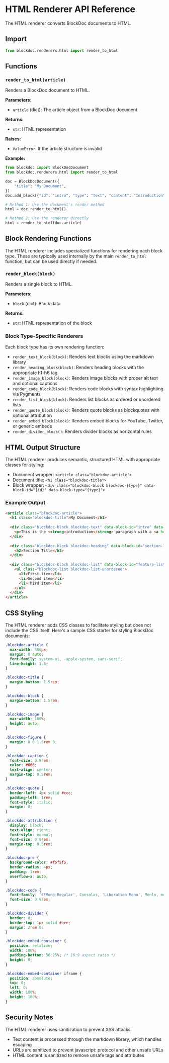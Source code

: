# HTML Renderer API Reference

The HTML renderer converts BlockDoc documents to HTML.

## Import

```python
from blockdoc.renderers.html import render_to_html
```

## Functions

### `render_to_html(article)`

Renders a BlockDoc document to HTML.

**Parameters:**

- `article` (dict): The article object from a BlockDoc document

**Returns:**

- `str`: HTML representation

**Raises:**

- `ValueError`: If the article structure is invalid

**Example:**

```python
from blockdoc import BlockDocDocument
from blockdoc.renderers.html import render_to_html

doc = BlockDocDocument({
    "title": "My Document",
})
doc.add_block({"id": "intro", "type": "text", "content": "Introduction"})

# Method 1: Use the document's render method
html = doc.render_to_html()

# Method 2: Use the renderer directly
html = render_to_html(doc.article)
```

## Block Rendering Functions

The HTML renderer includes specialized functions for rendering each block type. These are typically used internally by the main `render_to_html` function, but can be used directly if needed.

### `render_block(block)`

Renders a single block to HTML.

**Parameters:**

- `block` (dict): Block data

**Returns:**

- `str`: HTML representation of the block

### Block Type-Specific Renderers

Each block type has its own rendering function:

- `render_text_block(block)`: Renders text blocks using the markdown library
- `render_heading_block(block)`: Renders heading blocks with the appropriate h1-h6 tag
- `render_image_block(block)`: Renders image blocks with proper alt text and optional captions
- `render_code_block(block)`: Renders code blocks with syntax highlighting via Pygments
- `render_list_block(block)`: Renders list blocks as ordered or unordered lists
- `render_quote_block(block)`: Renders quote blocks as blockquotes with optional attribution
- `render_embed_block(block)`: Renders embed blocks for YouTube, Twitter, or generic embeds
- `render_divider_block()`: Renders divider blocks as horizontal rules

## HTML Output Structure

The HTML renderer produces semantic, structured HTML with appropriate classes for styling:

- Document wrapper: `<article class="blockdoc-article">`
- Document title: `<h1 class="blockdoc-title">`
- Block wrapper: `<div class="blockdoc-block blockdoc-{type}" data-block-id="{id}" data-block-type="{type}">`

### Example Output

```html
<article class="blockdoc-article">
  <h1 class="blockdoc-title">My Document</h1>
  
  <div class="blockdoc-block blockdoc-text" data-block-id="intro" data-block-type="text">
    <p>This is the <strong>introduction</strong> paragraph with a <a href="https://example.com">link</a>.</p>
  </div>
  
  <div class="blockdoc-block blockdoc-heading" data-block-id="section-1" data-block-type="heading">
    <h2>Section Title</h2>
  </div>
  
  <div class="blockdoc-block blockdoc-list" data-block-id="feature-list" data-block-type="list">
    <ul class="blockdoc-list blockdoc-list-unordered">
      <li>First item</li>
      <li>Second item</li>
      <li>Third item</li>
    </ul>
  </div>
</article>
```

## CSS Styling

The HTML renderer adds CSS classes to facilitate styling but does not include the CSS itself. Here's a sample CSS starter for styling BlockDoc documents:

```css
.blockdoc-article {
  max-width: 800px;
  margin: 0 auto;
  font-family: system-ui, -apple-system, sans-serif;
  line-height: 1.6;
}

.blockdoc-title {
  margin-bottom: 1.5rem;
}

.blockdoc-block {
  margin-bottom: 1.5rem;
}

.blockdoc-image {
  max-width: 100%;
  height: auto;
}

.blockdoc-figure {
  margin: 0 0 1.5rem 0;
}

.blockdoc-caption {
  font-size: 0.9rem;
  color: #666;
  text-align: center;
  margin-top: 0.5rem;
}

.blockdoc-quote {
  border-left: 4px solid #ccc;
  padding-left: 1rem;
  font-style: italic;
  margin: 0;
}

.blockdoc-attribution {
  display: block;
  text-align: right;
  font-style: normal;
  font-size: 0.9rem;
  margin-top: 0.5rem;
}

.blockdoc-pre {
  background-color: #f5f5f5;
  border-radius: 4px;
  padding: 1rem;
  overflow-x: auto;
}

.blockdoc-code {
  font-family: 'SFMono-Regular', Consolas, 'Liberation Mono', Menlo, monospace;
  font-size: 0.9rem;
}

.blockdoc-divider {
  border: 0;
  border-top: 1px solid #eee;
  margin: 2rem 0;
}

.blockdoc-embed-container {
  position: relative;
  width: 100%;
  padding-bottom: 56.25%; /* 16:9 aspect ratio */
  height: 0;
}

.blockdoc-embed-container iframe {
  position: absolute;
  top: 0;
  left: 0;
  width: 100%;
  height: 100%;
}
```

## Security Notes

The HTML renderer uses sanitization to prevent XSS attacks:

- Text content is processed through the markdown library, which handles escaping
- URLs are sanitized to prevent javascript: protocol and other unsafe URLs
- HTML content is sanitized to remove unsafe tags and attributes